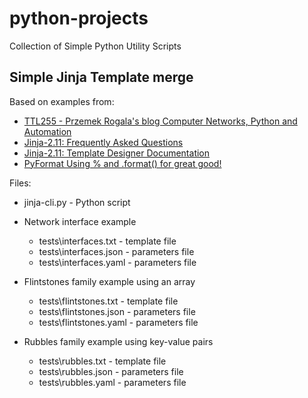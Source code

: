 # python-projects
 Collection of Simple Python Utility Scripts

## Simple Jinja Template merge

Based on examples from:
* [TTL255 - Przemek Rogala's blog Computer Networks, Python and Automation](https://github.com/progala/ttl255.com/tree/master/jinja2)
* [Jinja-2.11: Frequently Asked Questions](https://jinja.palletsprojects.com/en/2.11.x/faq/#why-is-it-called-jinja)
* [Jinja-2.11: Template Designer Documentation](https://jinja.palletsprojects.com/en/2.11.x/templates/)
* [PyFormat Using % and .format() for great good!](https://pyformat.info/)

Files:

* jinja-cli.py - Python script

* Network interface example
  * tests\interfaces.txt  - template file
  * tests\interfaces.json - parameters file 
  * tests\interfaces.yaml - parameters file

* Flintstones family example using an array
  * tests\flintstones.txt  - template file
  * tests\flintstones.json - parameters file 
  * tests\flintstones.yaml - parameters file

* Rubbles family example using key-value pairs
  * tests\rubbles.txt  - template file
  * tests\rubbles.json - parameters file 
  * tests\rubbles.yaml - parameters file